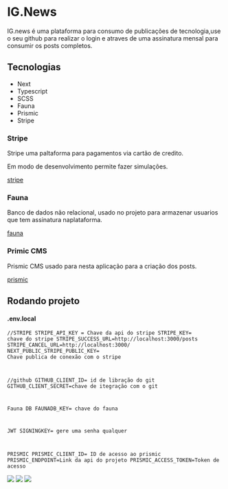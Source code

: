 # IG.News

<p>IG.news é uma plataforma para consumo de publicações de tecnologia,use o seu github para realizar o login e atraves de uma assinatura mensal para consumir os posts completos.</p>


## Tecnologias
<ul>
  <li>Next</li>
  <li>Typescript</li>
  <li>SCSS</li>
  <li>Fauna</li>
  <li>Prismic</li>
  <li>Stripe</li>
</ul>

### Stripe
<p>
Stripe uma paltaforma para pagamentos via cartão de credito. 

Em modo de desenvolvimento permite fazer simulações.
</p>
<a href="https://stripe.com/br" blank="_target">stripe</a>


### Fauna
<p>
  Banco de dados não relacional, usado no projeto para armazenar usuarios que tem assinatura naplataforma.
</p>
<a href="https://fauna.com/" blank="_target">fauna</a>

### Primic CMS
<p>
  Prismic CMS usado para nesta aplicação para a criação dos posts.
</p>
<a href="https://prismic.io/" blank="_target">prismic</a>


## Rodando projeto 

#### .env.local

<code>//STRIPE
STRIPE_API_KEY = Chave da api do stripe
STRIPE_KEY= chave do stripe
STRIPE_SUCCESS_URL=http://localhost:3000/posts
STRIPE_CANCEL_URL=http://localhost:3000/
NEXT_PUBLIC_STRIPE_PUBLIC_KEY= Chave publica de conexão com o stripe

//github
GITHUB_CLIENT_ID= id  de libração do git
GITHUB_CLIENT_SECRET=chave de itegração com o git

Fauna DB
FAUNADB_KEY= chave do fauna

JWT
SIGNINGKEY= gere uma senha qualquer 


PRISMIC 
PRISMIC_CLIENT_ID= ID de acesso ao prismic
PRISMIC_ENDPOINT=Link da api do projeto 
PRISMIC_ACCESS_TOKEN=Token de acesso
</code>


<div>
  <img src="https://user-images.githubusercontent.com/12089780/200301256-83af7923-f967-49db-bd7a-1bbb2cd0c3bb.jpg"/>

  <img src="https://user-images.githubusercontent.com/12089780/200301259-af40b89b-c9c3-4f54-8c70-667d9a35e559.jpg"/>

  <img src="https://user-images.githubusercontent.com/12089780/200301261-e264fa09-f961-4901-a1b1-2f8b699c3e12.jpg"/>
</div>